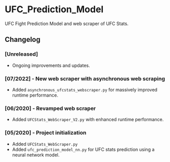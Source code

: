 # UFC_Prediction_Model
UFC Fight Prediction Model and web scraper of UFC Stats.

## Changelog

### [Unreleased]
- Ongoing improvements and updates.

### [07/2022] - New web scraper with asynchronous web scraping
- Added `asynchronous_ufcstats_webscraper.py` for massively improved runtime performance.

### [06/2020] - Revamped web scraper
- Added `UFCStats_WebScraper_V2.py` with enhanced runtime performance.

### [05/2020] - Project initialization
- Added `UFCStats_WebScraper.py`
- Added `ufc_prediction_model_nn.py` for UFC stats prediction using a neural network model.
